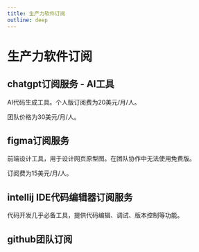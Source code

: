 ```yaml
---
title: 生产力软件订阅
outline: deep
---
```

# 生产力软件订阅

## chatgpt订阅服务 - AI工具
AI代码生成工具。个人版订阅费为20美元/月/人。

团队价格为30美元/月/人。

## figma订阅服务
前端设计工具，用于设计网页原型图。在团队协作中无法使用免费版。

订阅费为15美元/月/人。

## intellij IDE代码编辑器订阅服务

代码开发几乎必备工具，提供代码编辑、调试、版本控制等功能。

## github团队订阅
